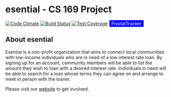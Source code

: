 # esential - CS 169 Project

[![Code Climate](https://codeclimate.com/github/hpham17/esential-2016/badges/gpa.svg)](https://codeclimate.com/github/hpham17/esential-2016)
[![Build Status](https://travis-ci.org/hpham17/esential-2016.svg?branch=master)](https://travis-ci.org/hpham17/esential-2016)
[![Test Coverage](https://codeclimate.com/github/hpham17/esential/badges/coverage.svg)](https://codeclimate.com/github/hpham17/esential/coverage)
<span style="background-color: blue; text-decoration:none; font: Verdana 7px bold; color:white; padding: 2px; margin: 2px;" ><a style="background-color: blue; text-decoration:none; font: Verdana 7px bold; color:white; padding: 2px; margin: 2px;" href="https://www.pivotaltracker.com/n/projects/1886773">PivotalTracker</a></span>

## About esential

Esential is a non-profit organization that aims to connect local communities with low-income individuals who are in need of a low interest rate loan. By signing up for an account, community members will be able to list the amount they wish to loan with a desired interest rate. Individuals in need will be able to search for a loan whose terms they can agree on and arrange to meet in person with the loaner.

Please visit our [website](https://esential-2016.herokuapp.com) to get involved.
